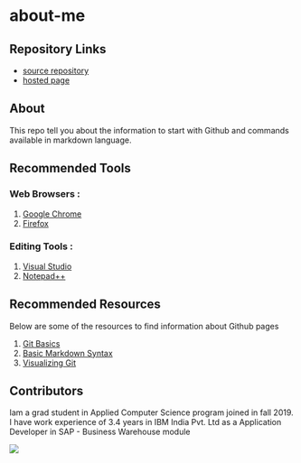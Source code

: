 # about-me

## Repository Links

- [source repository](https://github.com/prasadbobbilla/about-me/edit/master/README.md)
- [hosted page](https://prasadbobbilla.github.io/about-me/)

## About
This repo tell you about the information to start with Github and commands available in markdown language.

## Recommended Tools

### Web Browsers :
1. [Google Chrome](https://www.google.com/chrome/)
2. [Firefox](https://www.mozilla.org/en-US/firefox/)

### Editing Tools :
1. [Visual Studio](https://visualstudio.microsoft.com/downloads/)
2. [Notepad++](https://notepad-plus-plus.org/download/v7.7.1.html)

## Recommended Resources

Below are some of the resources to find information about Github pages

1. [Git Basics](https://www.codecademy.com/learn/learn-git)
2. [Basic Markdown Syntax](https://www.markdownguide.org/basic-syntax/#lists)
3. [Visualizing Git](http://git-school.github.io/visualizing-git/)

## Contributors

 Iam a grad student in Applied Computer Science program joined in fall 2019. I have work experience of 3.4 years in IBM India Pvt. Ltd as a Application Developer in SAP - Business Warehouse module
 
 ![](DSC_0331.JPG)



